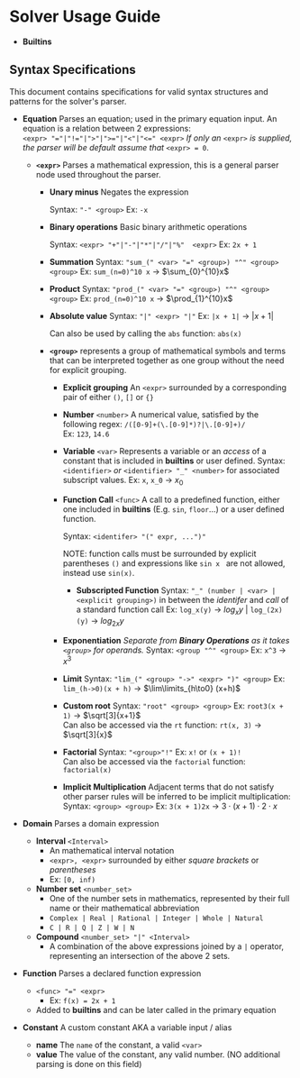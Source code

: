 # Solver Usage Guide
- **Builtins**
	
## Syntax Specifications
This document contains specifications for valid syntax structures and patterns for the solver's parser.
- **Equation**
Parses an equation; used in the primary equation input.
An equation is a relation between 2 expressions:<br>
`<expr> "="|"!="|">"|">="|"<"|"<=" <expr>`
*If only an* `<expr>` *is supplied,*
*the parser will be default assume that* `<expr> = 0`.
	- **`<expr>`**
		Parses a mathematical expression, this is a general parser node
		used throughout the parser.
		- **Unary minus**
			Negates the expression  
			
			Syntax: `"-" <group>` 
			Ex: `-x`
			
		- **Binary operations**
			Basic binary arithmetic operations 
			
			Syntax: `<expr> "+"|"-"|"*"|"/"|"%"  <expr>` 
			Ex: `2x + 1`
			
		- **Summation**
			Syntax: `"sum_(" <var> "=" <group>) "^" <group> <group>` 
			Ex: `sum_(n=0)^10 x` -> $\sum_{0}^{10}x$
		- **Product**
			Syntax: `"prod_(" <var> "=" <group>) "^" <group> <group>` 
			Ex: `prod_(n=0)^10 x` -> $\prod_{1}^{10}x$
		- **Absolute value**
			Syntax: `"|" <expr> "|"` 
			Ex: `|x + 1|` -> $|x + 1|$ 
			
			Can also be used by calling the `abs` function: `abs(x)`
			
		- **`<group>`**
		represents a group of mathematical symbols and terms that can be interpreted together as one group without the need for explicit grouping.
			- **Explicit grouping**
				An `<expr>` surrounded by a corresponding pair
				of either `()`, `[]` or `{}`
			- **Number** `<number>`
				A numerical value, satisfied by the following regex:
				`/([0-9]+(\.[0-9]*)?|\.[0-9]+)/`	
				Ex: `123`, `14.6`
			- **Variable** `<var>`
				Represents a variable or an *access* of a constant that is included in **builtins** or user defined.
				Syntax: `<identifier>`
				*or* `<identifier> "_" <number>` for associated subscript values.
				Ex: `x`, `x_0` -> $x_0$
			- **Function Call** `<func>`
			 A call to a predefined function, either one included in **builtins** (E.g. `sin`, `floor`...) or a user defined function.
				
				Syntax: `<identifer> "(" expr, ...")"`
				
				NOTE: function calls must be surrounded by explicit parentheses `()` and expressions like `sin x ` are not allowed, instead use `sin(x)`.
				- **Subscripted Function**
				Syntax: `"_" (number | <var> | <explicit grouping>)`
				in between the *identifer* and *call* of a standard function call
				Ex: `log_x(y)` -> $log_xy$ | `log_(2x)(y)` -> $log_{2x }y$
			- **Exponentiation**
			*Separate from **Binary Operations** as it takes `<group>` for operands.*
			Syntax: `<group "^" <group>`
			Ex: `x^3` -> $x^3$
			- **Limit**
			Syntax: `"lim_(" <group> "->" <expr> ")" <group>`
			Ex: `lim_(h->0)(x + h)` -> $\lim\limits_{h\to0} (x+h)$
			- **Custom root**
			Syntax: `"root" <group> <group>`
			Ex: `root3(x + 1)` -> $\sqrt[3]{x+1}$<br>
			Can also be accessed via the `rt` function:
			`rt(x, 3)` -> $\sqrt[3]{x}$
			- **Factorial**
			Syntax: `"<group>"!"`
			Ex: `x!` or `(x + 1)!`<br>
			Can also be accessed via the `factorial` function: `factorial(x)`
			- **Implicit Multiplication** 
			Adjacent terms that do not satisfy other parser rules will be inferred to be implicit multiplication:
			<br>Syntax: `<group> <group>`
			Ex: `3(x + 1)2x` -> $3\cdot\left(x + 1\right)\cdot2\cdot x$

- **Domain**
	Parses a domain expression
	- **Interval** `<Interval>`
		- An mathematical interval notation
		- `<expr>, <expr>` surrounded by either *square brackets* or *parentheses*
		- Ex: `[0, inf)`
	- **Number set** `<number_set>`
		- One of the number sets in mathematics, represented by their full name or their mathematical abbreviation
		- `Complex | Real | Rational | Integer | Whole | Natural`
		- `C | R | Q | Z | W | N`
	- **Compound** `<number_set> "|" <Interval>`
		- A combination of the above expressions joined by a `|` operator, representing an intersection of the above 2 sets.
- **Function**
Parses a declared function expression
	- `<func> "=" <expr>`
		- Ex: `f(x) = 2x + 1`
	- Added to **builtins** and can be later called in the primary equation
- **Constant**
	A custom constant AKA a variable input / alias
	- **name**
	The `name` of the constant, a valid `<var>`
	- **value**
	The value of the constant, any valid number.
	(NO additional parsing is done on this field)